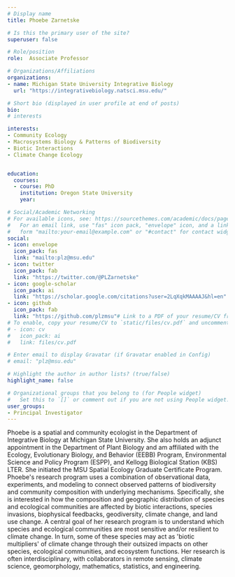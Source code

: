 ```yaml
---
# Display name
title: Phoebe Zarnetske

# Is this the primary user of the site?
superuser: false

# Role/position
role:  Associate Professor

# Organizations/Affiliations
organizations:
- name: Michigan State University Integrative Biology
  url: "https://integrativebiology.natsci.msu.edu/"

# Short bio (displayed in user profile at end of posts)
bio: 
# interests

interests:
- Community Ecology 
- Macrosystems Biology & Patterns of Biodiversity 
- Biotic Interactions 
- Climate Change Ecology 


education:
  courses:
  - course: PhD
    institution: Oregon State University
    year: 

# Social/Academic Networking
# For available icons, see: https://sourcethemes.com/academic/docs/page-builder/#icons
#   For an email link, use "fas" icon pack, "envelope" icon, and a link in the
#   form "mailto:your-email@example.com" or "#contact" for contact widget.
social:
- icon: envelope
  icon_pack: fas
  link: "mailto:plz@msu.edu"
- icon: twitter
  icon_pack: fab
  link: "https://twitter.com/@PLZarnetske"
- icon: google-scholar
  icon_pack: ai
  link: "https://scholar.google.com/citations?user=2LqXqkMAAAAJ&hl=en"
- icon: github
  icon_pack: fab
  link: "https://github.com/plzmsu"# Link to a PDF of your resume/CV from the About widget.
# To enable, copy your resume/CV to `static/files/cv.pdf` and uncomment the lines below.
# - icon: cv
#   icon_pack: ai
#   link: files/cv.pdf

# Enter email to display Gravatar (if Gravatar enabled in Config)
# email: "plz@msu.edu"

# Highlight the author in author lists? (true/false)
highlight_name: false

# Organizational groups that you belong to (for People widget)
#   Set this to `[]` or comment out if you are not using People widget.
user_groups:
- Principal Investigator
---
```


Phoebe is a spatial and community ecologist in the Department of Integrative Biology at Michigan State University. She also holds an adjunct appointment in the Department of Plant Biology and am affiliated with the Ecology, Evolutionary Biology, and Behavior (EEBB) Program, Environmental Science and Policy Program (ESPP), and Kellogg Biological Station (KBS) LTER. She initiated the MSU Spatial Ecology Graduate Certificate Program. Phoebe's research program uses a combination of observational data, experiments, and modeling to connect observed patterns of biodiversity and community composition with underlying mechanisms. Specifically, she is interested in how the composition and geographic distribution of species and ecological communities are affected by biotic interactions, species invasions, biophysical feedbacks, geodiversity, climate change, and land use change. A central goal of her research program is to understand which species and ecological communities are most sensitive and/or resilient to climate change. In turn, some of these species may act as 'biotic multipliers' of climate change through their outsized impacts on other species, ecological communities, and ecosystem functions. Her research is often interdisciplinary, with collaborators in remote sensing, climate science, geomorphology, mathematics, statistics, and engineering.